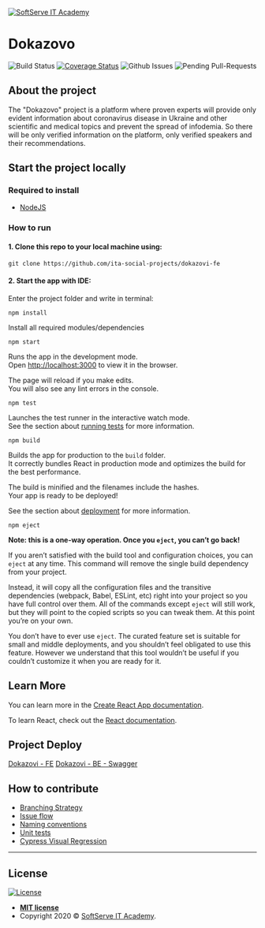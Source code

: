 <a href="https://softserve.academy/"><img src="https://s.057.ua/section/newsInternalIcon/upload/images/news/icon/000/050/792/vnutr_5ce4f980ef15f.jpg" title="SoftServe IT Academy" alt="SoftServe IT Academy"></a>

# Dokazovo

![Build Status](https://github.com/ita-social-projects/dokazovi-fe/workflows/Dokazovi%20build%20status/badge.svg)
[![Coverage Status](https://sonarcloud.io/api/project_badges/measure?project=ita-social-projects_dokazovi-fe&metric=coverage)](https://sonarcloud.io/dashboard?id=ita-social-projects_dokazovi-fe)
![Github Issues](https://img.shields.io/github/issues/ita-social-projects/dokazovi-fe)
![Pending Pull-Requests](https://img.shields.io/github/issues-pr/ita-social-projects/dokazovi-fe)

## About the project

The "Dokazovo" project is a platform where proven experts will provide only evident information about coronavirus disease in Ukraine and other scientific and medical topics and prevent the spread of infodemia.
So there will be only verified information on the platform, only verified speakers and their recommendations.

## Start the project locally

### Required to install

- [NodeJS](https://nodejs.org/en/)

### How to run

#### 1. Clone this repo to your local machine using:

```shell
git clone https://github.com/ita-social-projects/dokazovi-fe
```

#### 2. Start the app with IDE:

Enter the project folder and write in terminal:

```shell
npm install
```

Install all required modules/dependencies

```shell
npm start
```

Runs the app in the development mode.\
Open [http://localhost:3000](http://localhost:3000) to view it in the browser.

The page will reload if you make edits.\
You will also see any lint errors in the console.

```shell
npm test
```

Launches the test runner in the interactive watch mode.\
See the section about [running tests](https://facebook.github.io/create-react-app/docs/running-tests) for more information.

```shell
npm build
```

Builds the app for production to the `build` folder.\
It correctly bundles React in production mode and optimizes the build for the best performance.

The build is minified and the filenames include the hashes.\
Your app is ready to be deployed!

See the section about [deployment](https://facebook.github.io/create-react-app/docs/deployment) for more information.

```shell
npm eject
```

**Note: this is a one-way operation. Once you `eject`, you can’t go back!**

If you aren’t satisfied with the build tool and configuration choices, you can `eject` at any time. This command will remove the single build dependency from your project.

Instead, it will copy all the configuration files and the transitive dependencies (webpack, Babel, ESLint, etc) right into your project so you have full control over them. All of the commands except `eject` will still work, but they will point to the copied scripts so you can tweak them. At this point you’re on your own.

You don’t have to ever use `eject`. The curated feature set is suitable for small and middle deployments, and you shouldn’t feel obligated to use this feature. However we understand that this tool wouldn’t be useful if you couldn’t customize it when you are ready for it.

## Learn More

You can learn more in the [Create React App documentation](https://facebook.github.io/create-react-app/docs/getting-started).

To learn React, check out the [React documentation](https://reactjs.org/).

## Project Deploy
[Dokazovi - FE](https://dokazovi-fe.herokuapp.com/)
[Dokazovi - BE - Swagger](https://dokazovi-be.herokuapp.com/api/swagger-ui/#/)

## How to contribute

- [Branching Strategy](https://github.com/ita-social-projects/dokazovi-fe/wiki/Branching-Strategy)
- [Issue flow](https://github.com/ita-social-projects/dokazovi-fe/wiki/Issue-flow)
- [Naming conventions](https://github.com/ita-social-projects/dokazovi-fe/wiki/Naming-conventions)
- [Unit tests](https://github.com/ita-social-projects/dokazovi-fe/wiki/Unit-Tests)
- [Cypress Visual Regression](https://github.com/ita-social-projects/dokazovi-fe/wiki/Cypress-Visual-Regression)

---

## License

[![License](http://img.shields.io/:license-mit-blue.svg?style=flat-square)](http://badges.mit-license.org)

- **[MIT license](http://opensource.org/licenses/mit-license.php)**
- Copyright 2020 © <a href="https://softserve.academy/" target="_blank"> SoftServe IT Academy</a>.
